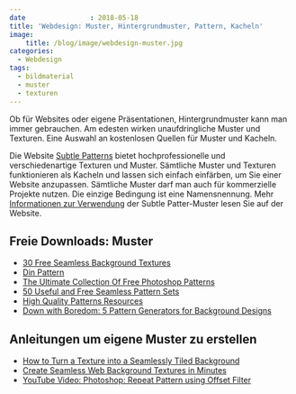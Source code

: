 ```yaml
---
date                : 2018-05-18
title: 'Webdesign: Muster, Hintergrundmuster, Pattern, Kacheln'
image:
    title: /blog/image/webdesign-muster.jpg
categories:
  - Webdesign
tags:
  - bildmaterial
  - muster
  - texturen
---
```

Ob für Websites oder eigene Präsentationen, Hintergrundmuster kann man immer gebrauchen. Am edesten wirken unaufdringliche Muster und Texturen. Eine Auswahl an kostenlosen Quellen für Muster und Kacheln.
<!--more-->

Die Website [Subtle Patterns](http://subtlepatterns.com/) bietet hochprofessionelle und verschiedenartige Texturen und Muster. Sämtliche Muster und Texturen funktionieren als Kacheln und lassen sich einfach einfärben, um Sie einer Website anzupassen. Sämtliche Muster darf man auch für kommerzielle Projekte nutzen. Die einzige Bedingung ist eine Namensnennung. Mehr [Informationen zur Verwendung](http://subtlepatterns.com/about/) der Subtle Patter-Muster lesen Sie auf der Website.

## Freie Downloads: Muster

* [30 Free Seamless Background Textures](http://lostandtaken.com/blog/2012/1/4/30-free-seamless-background-textures.html)
* [Din Pattern](http://www.dinpattern.com/)
* [The Ultimate Collection Of Free Photoshop Patterns](http://www.smashingmagazine.com/2009/02/12/the-ultimate-collection-of-free-photoshop-patterns/)
* [50 Useful and Free Seamless Pattern Sets](http://www.noupe.com/design/50-useful-and-free-seamless-pattern-sets.html)
* [High Quality Patterns Resources](http://www.noupe.com/freebie/high-quality-patterns-resources.html)
* [Down with Boredom: 5 Pattern Generators for Background Designs](http://www.noupe.com/tools/down-with-boredom-5-pattern-generators-for-background-designs-75455.html)

## Anleitungen um eigene Muster zu erstellen

* [How to Turn a Texture into a Seamlessly Tiled Background](http://psd.tutsplus.com/articles/how-a-turn-a-texture-into-a-seamlessly-tiled-background/)
* [Create Seamless Web Background Textures in Minutes](http://designshack.net/articles/css/create-seamless-web-background-textures-in-minutes)
* [YouTube Video: Photoshop: Repeat Pattern using Offset Filter](http://www.youtube.com/watch?v=KXVOAV3UGTI)

